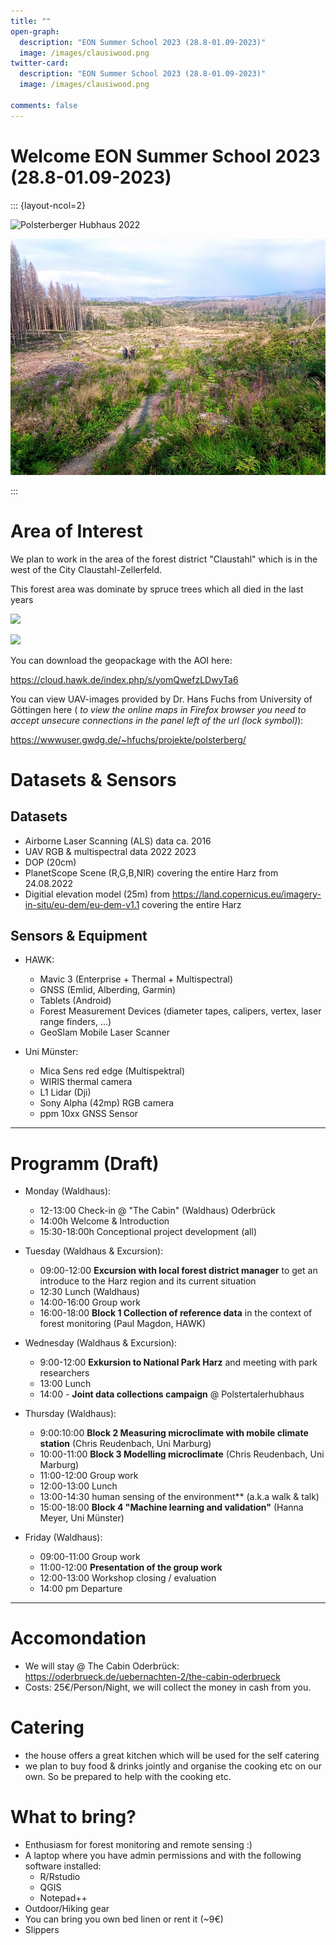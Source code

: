 ```yaml
---
title: ""
open-graph:
  description: "EON Summer School 2023 (28.8-01.09-2023)"
  image: /images/clausiwood.png
twitter-card:
  description: "EON Summer School 2023 (28.8-01.09-2023)"
  image: /images/clausiwood.png

comments: false
---
```

<style>
  body {
  background-image: url("");
  background-size: cover;
  background-repeat: no-repeat;
}
  
</style>

# Welcome  EON Summer School 2023 (28.8-01.09-2023)

::: {layout-ncol=2}

![Polsterberger Hubhaus 2022](/images/clausiwood.png)

![Polsterberger Hubhaus 2023](/images/2023.jpg)

:::


# Area of Interest

We plan to work in the area of the forest district "Claustahl" which is in the west of the City Claustahl-Zellerfeld.

This forest area was dominate by spruce trees which all died in the last years

![](https://pad.gwdg.de/uploads/bf79ca6d-471c-4d82-9289-5cce78085abb.png)



![](https://pad.gwdg.de/uploads/632f2325-7a43-447e-8a23-1eb989b9218f.png)

You can download the geopackage with the AOI here:

https://cloud.hawk.de/index.php/s/yomQwefzLDwyTa6

You can view UAV-images provided by Dr. Hans Fuchs from University of Göttingen here ( *to view the online maps in Firefox browser you need to accept unsecure connections in the panel left of the url (lock symbol)*):

https://wwwuser.gwdg.de/~hfuchs/projekte/polsterberg/

# Datasets & Sensors
## Datasets
 * Airborne Laser Scanning (ALS) data ca. 2016
 * UAV RGB & multispectral data 2022 2023
 * DOP (20cm)
 * PlanetScope Scene (R,G,B,NIR) covering the entire Harz from 24.08.2022
 * Digitial elevation model (25m) from https://land.copernicus.eu/imagery-in-situ/eu-dem/eu-dem-v1.1 covering the entire Harz
 

## Sensors & Equipment

 * HAWK:
     * Mavic 3 (Enterprise + Thermal + Multispectral)
     * GNSS (Emlid, Alberding, Garmin)
     * Tablets (Android)
     * Forest Measurement Devices (diameter tapes, calipers, vertex, laser range finders, ...)
     * GeoSlam Mobile Laser Scanner
     
* Uni Münster:
    * Mica Sens red edge (Multispektral)
    * WIRIS thermal camera
    * L1 Lidar (Dji)
    * Sony Alpha (42mp) RGB camera
    * ppm 10xx GNSS Sensor

--------

# Programm (Draft)

* Monday (Waldhaus):
    * 12-13:00 Check-in @ "The Cabin" (Waldhaus) Oderbrück
    * 14:00h Welcome & Introduction 
    * 15:30-18:00h Conceptional project development (all)
    
* Tuesday (Waldhaus & Excursion):
     * 09:00-12:00 **Excursion with local forest district manager** to get an introduce to the Harz region and its current situation
     * 12:30 Lunch (Waldhaus)
     * 14:00-16:00 Group work
     * 16:00-18:00 **Block 1 Collection of reference data** in the context of forest monitoring (Paul Magdon, HAWK)

* Wednesday (Waldhaus & Excursion):
     * 9:00-12:00 **Exkursion to National Park Harz** and meeting with park researchers 
     * 13:00 Lunch
     * 14:00 - **Joint data collections campaign** @ Polstertalerhubhaus

* Thursday (Waldhaus):
    * 9:00:10:00 **Block 2 Measuring microclimate with mobile climate station** (Chris Reudenbach, Uni Marburg) 
    * 10:00-11:00 **Block 3 Modelling microclimate** (Chris Reudenbach, Uni Marburg)
    * 11:00-12:00 Group work
   * 12:00-13:00 Lunch
   * 13:00-14:30 human sensing of the environment** (a.k.a walk & talk)
   * 15:00-18:00 **Block 4 "Machine learning and validation"** (Hanna Meyer, Uni Münster)
        
 * Friday (Waldhaus):
    * 09:00-11:00 Group work
    * 11:00-12:00 **Presentation of the group work**
    * 12:00-13:00 Workshop closing / evaluation
    * 14:00 pm Departure
-----
# Accomondation
* We will stay @ The Cabin Oderbrück: https://oderbrueck.de/uebernachten-2/the-cabin-oderbrueck
* Costs: 25€/Person/Night, we will collect the money in cash from you. 

# Catering
* the house offers a great kitchen which will be used for the self catering
* we plan to buy food & drinks jointly and organise the cooking etc on our own. So be prepared to help with the cooking etc. 

# What to bring?
* Enthusiasm for forest monitoring and remote sensing :)
* A laptop where you have admin permissions and with the following software installed:
    * R/Rstudio
    * QGIS
    * Notepad++
* Outdoor/Hiking gear
* You can bring you own bed linen or rent it (~9€)
* Slippers 
